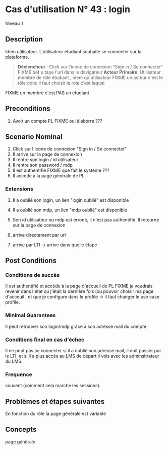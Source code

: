 
# Cas d'utilisation N° 43 :  login

Niveau 1

##	Description

Idem utilisateur. L'utilisateur étudiant souhaite se connecter sur la plateforme.
 
> **Déclencheur** : Click sur l'icone de connexion "Sign in / Se connecter" FIXME bof u tape l'url dans le davigateur
> **Acteur Primaire**: Utilisateur membre de rôle étudiant , idem qu'utilisateur   FIXME un acteur c'est le rôle donc il faut choisir le role c'est lequel 


 FIXME un membre c'est PAS un etudiant
 
## Preconditions

1. Avoir un compte PL FIXME oui élaborre ??? 


## Scenario Nominal

1.	Click sur l'icone de connexion "Sign in / Se connecter"  
2. Il arrive sur la page de connexion
3.	Il rentre son login / id utilisateur  
4.	Il rentre son password / mdp  
5. Il est authentifié FIXME que fait le système ??? 
6.	Il accède à la page générale de PL  

###	Extensions
3. Il a oublié son login, un lien "login oublié" est disponible
4. Il a oublié son mdp, un lien "mdp oublié" est disponible
5. Son id utilisateur ou mdp est erroné, il n'est pas authentifié. Il retourne sur la page de connexion

1. arrive directement par url
1. arrive par LTI -> arrive dans quelle étape 


## Post Conditions
### Conditions de succès 
Il est authentifié et accède à la page d'accueil de PL FIXME je voudrais revenir dans l'état ou j'était la dernière fois (ou pouvoir choisir ma page d'acceuil , et que je configure dans le profile -> il faut changer le use case profile.

### Minimal Guarantees
Il peut retrouver son login/mdp grâce à son adresse mail du compte

### Conditions final en cas d'échec
Il ne peut pas se connecter si il a oublié son adresse mail, il doit passer par le LTI, et si il a plus accès au LMS de départ il vois avec les adminsitrateur du LMS.

### Frequence
souvent (comment cela marche les sessions).

##	Problèmes et étapes suivantes  

En fonction du rôle la page générale est variable 

## Concepts 

page générale 

